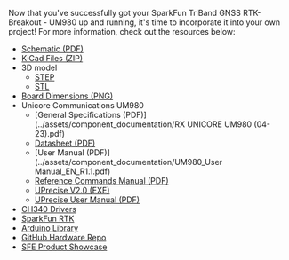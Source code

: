 Now that you've successfully got your SparkFun TriBand GNSS RTK- Breakout - UM980 up and running, it's time to incorporate it into your own project! For more information, check out the resources below:

* [Schematic (PDF)](../assets/board_files/SparkFun_GNSS_UM980_Schematic_v11.pdf)
* [KiCad Files (ZIP)](../assets/board_files/SparkFun_GNSS_UM980_v11.zip)
* 3D model
    * [STEP](../assets/3d_model/SparkFun_GNSS_UM980_3D_model.step)
    * [STL](../assets/3d_model/SparkFun_GNSS_UM980_3D_model.stl)
* [Board Dimensions (PNG)](../assets/img/SparkFun_GNSS_UM980-User_Drawings.png)
* Unicore Communications UM980
    * [General Specifications (PDF)](../assets/component_documentation/RX UNICORE UM980 (04-23).pdf)
    * [Datasheet (PDF)](../assets/component_documentation/UM980_Datasheet.pdf)
    * [User Manual (PDF)](../assets/component_documentation/UM980_User Manual_EN_R1.1.pdf)
    * [Reference Commands Manual (PDF)](../assets/component_documentation/Unicore_Reference_Commands_Manual_For_N4_High_Precision_Products_V2_EN_R1_1.pdf)
    * [UPrecise V2.0 (EXE)](https://en.unicore.com/uploads/file/Tool/uprecise-v2-0.exe)
    * [UPrecise User Manual (PDF)](../assets/component_documentation/uprecise-user-manual-en-r2-0.pdf)
* [CH340 Drivers](https://learn.sparkfun.com/tutorials/how-to-install-ch340-drivers)
* [SparkFun RTK](https://www.sparkfun.com/rtk)
* [Arduino Library](https://github.com/sparkfun/SparkFun_Unicore_GNSS_Arduino_Library)
* [GitHub Hardware Repo](https://github.com/sparkfun/SparkFun_UM980_Triband_GNSS_RTK_Breakout)
* [SFE Product Showcase](https://www.youtube.com/watch?v=JRmVSYMMBFU)

